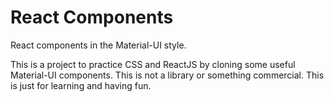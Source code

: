 # React Components

React components in the Material-UI style.

This is a project to practice CSS and ReactJS by cloning some useful Material-UI components. This is not a library or something commercial. This is just for learning and having fun.
